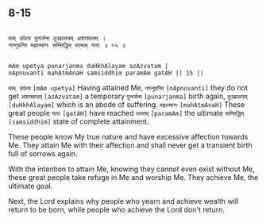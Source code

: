 ## 8-15


```shloka-sa

माम् उपेत्य पुनर्जन्म दुःखालयम् अशाश्वतम् ।
नाप्नुवन्ति महात्मानः सम्सिद्धिम् परमाम् गताः ॥ १५ ॥

```
```shloka-sa-hk

mAm upetya punarjanma duHkhAlayam azAzvatam |
nApnuvanti mahAtmAnaH samsiddhim paramAm gatAH || 15 ||

```
`माम् उपेत्य` `[mAm upetya]` Having attained Me, `नाप्नुवन्ति` `[nApnuvanti]` they do not get `अशाश्वतम्` `[azAzvatam]` a temporary `पुनर्जन्म` `[punarjanma]` birth again, `दुःखालयम्` `[duHkhAlayam]` which is an abode of suffering. `महात्मानः` `[mahAtmAnaH]` These great people `गताः` `[gatAH]` have reached `परमाम्` `[paramAm]` the ultimate `सम्सिद्धिम्` `[samsiddhim]` state of complete attainment.

These people know My true nature and have excessive affection towards Me. They attain Me with their affection and shall never get a transient birth full of sorrows again. 

With the intention to attain Me, knowing they cannot even exist without Me, these great people take refuge in Me and worship Me. They achieve Me, the ultimate goal. 

Next, the Lord explains why people who yearn and achieve wealth will return to be born, while people who achieve the Lord don't return.



